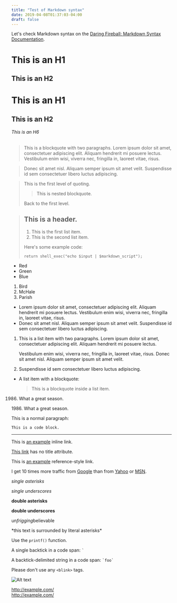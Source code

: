 ```yaml
---
title: "Test of Markdown syntax"
date: 2019-04-08T01:37:03-04:00
draft: false
---
```


Let's check Markdown syntax on the [Daring Fireball: Markdown Syntax Documentation](https://daringfireball.net/projects/markdown/syntax).

This is an H1
=============

This is an H2
-------------


# This is an H1

## This is an H2

###### This is an H6


> This is a blockquote with two paragraphs. Lorem ipsum dolor sit amet,
consectetuer adipiscing elit. Aliquam hendrerit mi posuere lectus.
Vestibulum enim wisi, viverra nec, fringilla in, laoreet vitae, risus.

> Donec sit amet nisl. Aliquam semper ipsum sit amet velit. Suspendisse
id sem consectetuer libero luctus adipiscing.


> This is the first level of quoting.
>
> > This is nested blockquote.
>
> Back to the first level.


> ## This is a header.
> 
> 1.   This is the first list item.
> 2.   This is the second list item.
> 
> Here's some example code:
> 
>     return shell_exec("echo $input | $markdown_script");


*   Red
*   Green
*   Blue

1.  Bird
2.  McHale
3.  Parish

*   Lorem ipsum dolor sit amet, consectetuer adipiscing elit.
    Aliquam hendrerit mi posuere lectus. Vestibulum enim wisi,
    viverra nec, fringilla in, laoreet vitae, risus.
*   Donec sit amet nisl. Aliquam semper ipsum sit amet velit.
    Suspendisse id sem consectetuer libero luctus adipiscing.


1.  This is a list item with two paragraphs. Lorem ipsum dolor
    sit amet, consectetuer adipiscing elit. Aliquam hendrerit
    mi posuere lectus.

    Vestibulum enim wisi, viverra nec, fringilla in, laoreet
    vitae, risus. Donec sit amet nisl. Aliquam semper ipsum
    sit amet velit.

2.  Suspendisse id sem consectetuer libero luctus adipiscing.


*   A list item with a blockquote:

    > This is a blockquote
    > inside a list item.


1986. What a great season.

1986\. What a great season.


This is a normal paragraph:

    This is a code block.


*****


This is [an example](http://example.com/ "Title") inline link.

[This link](http://example.net/) has no title attribute.


This is [an example][id] reference-style link.

[id]: http://example.com/  "Optional Title Here"
[foo]: http://example.com/  'Optional Title Here'


I get 10 times more traffic from [Google][] than from
[Yahoo][] or [MSN][].

  [google]: http://google.com/        "Google"
  [yahoo]:  http://search.yahoo.com/  "Yahoo Search"
  [msn]:    http://search.msn.com/    "MSN Search"


*single asterisks*

_single underscores_

**double asterisks**

__double underscores__


un*frigging*believable


\*this text is surrounded by literal asterisks\*


Use the `printf()` function.


A single backtick in a code span: `` ` ``

A backtick-delimited string in a code span: `` `foo` ``


Please don't use any `<blink>` tags.


![Alt text](/img/20190408.png "Optional title")


<http://example.com/>  
http://example.com/